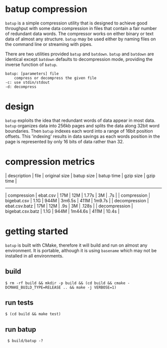 # batup compression

`batup` is a simple compression utility that is designed to achieve good throughput with some data compression in files that contain a fair number of redundant data words.   The compressor works on either binary or text data of almost any structure.  `batup` may be used either by naming files on the command line or streaming with pipes.

There are two utilities provided `batup` and `batdown`.   `batup` and `batdown` are identical except `batdown` defaults to decompression mode, providing the inverse function of `batup`.

```
batup: [parameters] file
	compress or decompress the given file
-c: use stdin/stdout
-d: decompress
```

# design

`batup` exploits the idea that redundant words of data appear in most data. `batup` organizes data into 256kb pages and splits the data along 32bit word boundaries.  Then `batup` indexes each word into a range of 16bit position offsets.  This 'indexing' results in data savings as each words position in the page is represented by only 16 bits of data rather than 32.

# compression metrics

| description | file | original size | batup size | batup time | gzip size | gzip time |
__________________________________________________________________________
| compression | ebat.csv | 17M | 12M | 1.77s | 3M | .7s |
| compression | bigebat.csv | 1.1G | 944M | 3m6.5s | 411M | 1m9.7s |
| decompression | ebat.csv.batz | 17M | 12M | .9s | 3M | .128s |
| decompression | bigebat.csv.batz | 1.1G | 944M | 1m44.6s | 411M | 10.4s |

# getting started

`batup` is built with CMake, therefore it will build and run on almost any environment.   It is portable, although it is using `basename` which may not be installed in all environments. 

## build

``` $ rm -rf build && mkdir -p build && (cd build && cmake -DCMAKE_BUILD_TYPE=RELEASE .. && make -j VERBOSE=1) ```

## run tests

``` $ (cd build && make test) ```

## run batup

``` $ build/batup -?```


